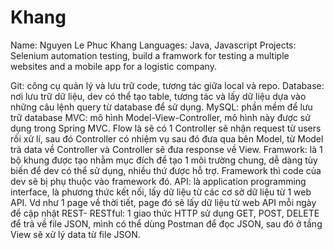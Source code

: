 # Khang
Name: Nguyen Le Phuc Khang
Languages: Java, Javascript
Projects: Selenium automation testing, build a framwork for testing a multiple websites and a mobile app for a logistic company.

Git: công cụ quản lý và lưu trữ code, tương tác giữa local và repo.
Database: nơi lưu trữ dữ liệu, dev có thể tạo table, tương tác và lấy dữ liệu dựa vào những câu lệnh query từ database để sử dụng.
MySQL: phần mềm để lưu trữ database
MVC: mô hình Model-View-Controller, mô hình này được sử dụng trong Spring MVC. Flow là sẽ có 1  Controller sẽ nhận request từ users rồi xử lí, sau đó Controller có nhiệm vụ  sau đó đưa qua bên Model, từ Model trả data về Controller và Controller sẽ đưa response về View.
Framwork: là 1 bộ khung được tạo nhằm mục đích để tạo 1 môi trường chung, dễ dàng tùy biến để dev có thể sử dụng, nhiều thứ được hỗ trợ. Framework thì code của dev sẽ bị phụ thuộc vào framework đó.
API: là application programming interface, là phương thức kết nối, lấy dữ liệu từ các cơ sở dữ liệu từ 1 web API. Vd như 1 page về thời tiết, page đó sẽ lấy dữ liệu từ web API mỗi ngày để cập nhật
REST- RESTful: 1 giao thức HTTP sử dụng GET, POST, DELETE để trả về file JSON, mình có thể dùng Postman để đọc JSON, sau đó ở tầng View sẽ xử lý data từ file JSON.
